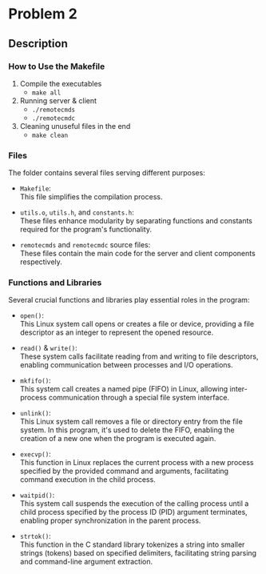 # Problem 2

## Description

### How to Use the Makefile
1. Compile the executables
   * `make all`
2. Running server & client
   * `./remotecmds`
   * `./remotecmdc`
3. Cleaning unuseful files in the end
   * `make clean`

### Files

The folder contains several files serving different purposes:

- `Makefile`:  
  This file simplifies the compilation process.

- `utils.o`, `utils.h`, and `constants.h`:  
  These files enhance modularity by separating functions and constants required for the program's functionality.

- `remotecmds` and `remotecmdc` source files:  
  These files contain the main code for the server and client components respectively.

### Functions and Libraries

Several crucial functions and libraries play essential roles in the program:

- `open()`:  
  This Linux system call opens or creates a file or device, providing a file descriptor as an integer to represent the opened resource.

- `read()` & `write()`:  
  These system calls facilitate reading from and writing to file descriptors, enabling communication between processes and I/O operations.

- `mkfifo()`:  
  This system call creates a named pipe (FIFO) in Linux, allowing inter-process communication through a special file system interface.

- `unlink()`:  
  This Linux system call removes a file or directory entry from the file system. In this program, it's used to delete the FIFO, enabling the creation of a new one when the program is executed again.

- `execvp()`:  
  This function in Linux replaces the current process with a new process specified by the provided command and arguments, facilitating command execution in the child process.

- `waitpid()`:  
  This system call suspends the execution of the calling process until a child process specified by the process ID (PID) argument terminates, enabling proper synchronization in the parent process.

- `strtok()`:  
  This function in the C standard library tokenizes a string into smaller strings (tokens) based on specified delimiters, facilitating string parsing and command-line argument extraction.
